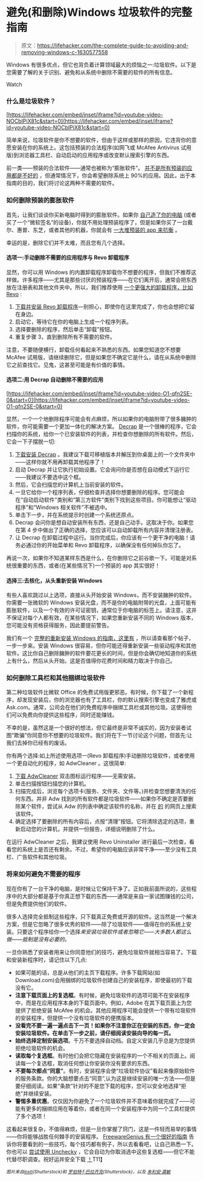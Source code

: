 # 避免(和删除)Windows 垃圾软件的完整指南

> 原文：<https://lifehacker.com/the-complete-guide-to-avoiding-and-removing-windows-c-1630577558>

Windows 有很多优点，但它也背负着计算领域最大的烦恼之一:垃圾软件。以下是您需要了解的关于识别、避免和从系统中删除不需要的软件的所有信息。

Watch

### 什么是垃圾软件？

 [https://lifehacker.com/embed/inset/iframe?id=youtube-video-NOCbIPiX81c&start=0](https://lifehacker.com/embed/inset/iframe?id=youtube-video-NOCbIPiX81c&start=0) 

简单来说，垃圾软件是你不想要的软件，但由于这样或那样的原因，它违背你的意愿安装在你的系统上。这包括预装的合法程序(如网飞或 McAfee Antivirus 试用版)到浏览器工具栏、自动启动的应用程序或改变默认搜索引擎的东西。

前一类——预装的合法软件——通常也被称为“膨胀软件”。 [并不是所有预装的应用都是不好的](https://lifehacker.com/when-bloatware-isnt-crap-give-pre-installed-apps-a-1551285069) ，但通常情况下，你会希望删除系统上 90%的应用。因此，出于本指南的目的，我们将讨论这两种不需要的软件。

### 如何删除预装的膨胀软件

首先，让我们谈谈你买新电脑时得到的膨胀软件。如果你 [自己造了你的电脑](http://lifehacker.com/how-to-build-a-computer-the-complete-guide-5828747) (或者买了一个“微软签名”的设备)，你就不用处理预装程序了，但是如果你买了一台戴尔、惠普、东芝，或者其他的机器，你就会有 [一大堆预装的 app 来抗衡](http://www.itworld.com/consumerization-it/319281/heres-all-crapware-comes-new-windows-8-pcs) 。

幸运的是，删除它们并不太难，而且您有几个选择。

#### 选项一:手动删除不需要的应用程序与 Revo 卸载程序

显然，你可以用 Windows 的内置卸载程序卸载你不想要的程序，但我们不推荐这样做。许多程序——尤其是那些讨厌的预装程序——在它们离开后，通常会把东西放在注册表和其他文件夹中。所以，我们推荐使用 [一个更强大的卸载程序，比如 Revo](http://lifehacker.com/the-best-app-uninstaller-for-windows-5829096) :

1.  [下载并安装 Revo 卸载程序](http://www.revouninstaller.com/revo_uninstaller_free_download.html)—别担心，即使你在这里完成了，你也会想把它留在身边。
2.  启动它，等待它在你的电脑上生成一个程序列表。
3.  选择要删除的程序，然后单击“卸载”按钮。
4.  重复步骤 3，直到删除所有不需要的软件。

注意，不要随便横行，卸载任何看起来不熟悉的东西。如果您知道您不想要 McAfee 试用版，请继续删除它，但是如果您不确定它是什么，请在从系统中删除它之前查找它。见鬼，这甚至可能是有价值的事情。

#### 选项二:用 Decrap 自动删除不需要的应用

 [https://lifehacker.com/embed/inset/iframe?id=youtube-video-O1-qfn2SE-0&start=0](https://lifehacker.com/embed/inset/iframe?id=youtube-video-O1-qfn2SE-0&start=0) 

显然，一个一个地删除程序可能会有点麻烦，所以如果你的电脑附带了很多臃肿的软件，你可能需要一个更加一体化的解决方案。 [Decrap](http://www.decrap.org/) 是一个很棒的程序，它会扫描你的系统，给你一个已安装软件的列表，并检查你想删除的所有软件。然后，它会一下子摆脱一切:

1.  [下载安装 Decrap](http://www.decrap.org/) 。我建议下载可移植版本并解压到你桌面上的一个文件夹中——这样你就不用再卸载其他程序了！
2.  启动 Decrap 并让它执行初始设置。它会询问你是否想在自动模式下运行它——我建议不要选中这个框。
3.  然后，它会扫描您的计算机上当前安装的软件。
4.  一旦它给你一个程序列表，仔细检查并选择你想要删除的程序。您可能会在“自动启动软件”类别和“第三方软件”类别下找到这些项目。你可能想让“驱动程序”和“Windows 相关软件”不被选中。
5.  单击下一步，并在系统提示时创建一个系统还原点。
6.  Decrap 会问你是想自动安装所有东西，还是自己动手。这取决于你。如果您在第 4 步中做出了正确的选择，您应该可以自动卸载所有内容并清理注册表。
7.  让 Decrap 在卸载过程中运行。当你完成后，你应该有一个更干净的电脑！请务必通过你的开始菜单和 Revo 卸载程序，以确保没有任何掉队你忘了。

再说一次，如果你不知道某样东西是什么，在你删除它之前谷歌一下。可能是对系统很重要的东西，或者(在某些情况下)一个预装的 app 其实很好！

#### 选择三:去核化，从头重新安装 Windows

有些人喜欢跳过以上选项，直接从头开始安装 Windows，而不安装臃肿的软件。你需要一张微软的 Windows 安装光盘，而不是你的电脑附带的光盘，上面可能有膨胀软件，以及一个有效的许可证密钥，通常位于你电脑的标签上。请注意，这并不保证对每个人都有效，在某些情况下，如果您重新安装不同的 Windows 版本，您可能没有资格获得服务，因此要提前警告。

我们有一个 [完整的重新安装 Windows 的指南，这里有](https://lifehacker.com/can-i-reinstall-windows-on-my-computer-without-the-bloa-1512345361) ，所以请查看那个帖子，一步一步来。安装 Windows 很容易，但你可能还得重新安装一些驱动程序和其他软件。这比你自己删除臃肿的软件要花更长的时间，但是你会确切地知道你的系统上有什么，然后从头开始。这是否值得你花费时间和精力取决于你自己。

### 如何删除工具栏和其他捆绑垃圾软件

第二种垃圾软件比微软 Office 的免费试用版更邪恶。有时候，你下载了一个新程序，却发现安装后，你的浏览器也有了工具栏，你的默认搜索引擎也变成了雅虎或 Ask.com。通常，公司会在他们的免费程序中捆绑工具栏或其他垃圾。这使得他们可以免费向你提供这些程序，同时还能赚钱。

不幸的是，虽然这是一个很好的想法，但它最终是非常不诚实的，因为安装者试图“欺骗”你同意你不想要的垃圾软件。我们将在下一节讨论这个问题，但首先:让我们去掉你已经有的废话。

你有两个选择:如上所述使用选项一(Revo 卸载程序)手动删除垃圾软件，或者使用一个更自动化的程序，如 AdwCleaner 。这很简单:

1.  [下载 AdwCleaner](https://toolslib.net/downloads/viewdownload/1-adwcleaner/) 双击图标运行程序——无需安装。
2.  单击扫描按钮扫描您的计算机。
3.  扫描完成后，浏览每个选项卡(服务、文件夹、文件等。)并检查您想要清洗的任何东西。并非 Adw 找到的所有软件都是垃圾软件——如果你不确定是否要删除某个软件，尝试从 Adw 的列表中确定该软件的名称，并在 [的](http://www.shouldiremoveit.com/) 的网页上搜索该软件。
4.  确定选择了要删除的所有内容后，点按“清理”按钮。它将清除选定的选项，重新启动您的计算机，并提供一份报告，详细说明删除了什么。

在运行 AdwCleaner 之后，我建议使用 Revo Uninstaller 进行最后一次检查，看看您的系统上是否还有剩余。不过，希望你的电脑应该非常干净——至少没有工具栏、广告软件和其他垃圾。

### 将来如何避免不需要的程序

现在你有了一台干净的电脑，是时候让它保持干净了。正如我前面所说的，这些程序中的大部分都是基于你真正想下载的东西——通常是来自一家试图赚钱的公司，但是免费提供他们的软件。

很多人选择完全抵制这些程序，只下载真正免费或开源的软件。这当然是一个解决方案，但是它忽略了很多优秀的软件——除了垃圾软件——值得在你的系统上安装。只要这个程序给你一个选择*来安装垃圾软件或者忽略它——大多数人都这么做——抵制是没有必要的。*

一旦你熟悉了安装者用来让你同意他们的技巧，避免垃圾软件就相当容易了。下载和安装新程序时，请记住以下几点:

*   如果可能的话，总是从他们的主页下载程序。许多下载网站(如 Download.com)会用捆绑的垃圾软件创建自己的安装程序，即使最初的下载没有它。
*   **注意下载页面上的复选框**。有时候，避免垃圾软件的选项可能不在安装程序中，而是在应用程序本身的下载页面中。例如，Adobe 在其下载页面上为您提供了拒绝安装 McAfee 的机会。其他应用程序可能会提供一个带有垃圾软件的安装程序，但提供一个没有垃圾软件的便携版本。
*   **没看完不要一遍一遍点击下一页！如果你不注意你正在安装的东西，你一定会安装垃圾软件。在单击下一步之前，请仔细阅读安装向导的每一页。**
*   **始终选择定制安装选项**。千万不要选择自动档。自定义安装几乎总是为您提供拒绝垃圾软件的机会。
*   **读取每个复选框**。有时他们会把它隐藏在安装程序的一个不相关的页面上。阅读每一个复选框，取消任何想让你安装你没有要求的东西。
*   **不要每次都点“同意”**。有时，安装程序会使“垃圾软件协议”看起来像原始软件的服务条款。你的大脑想要点击“同意”,认为这是继续安装的唯一方法——但是要仔细阅读。如果“条款”针对的不是您下载的程序，您可以安全地选择“拒绝”并继续安装。
*   **警惕多重优惠**。仅仅因为你避免了一个垃圾软件并不意味着你就完成了——可能有更多的捆绑应用在等着你，或者在同一个安装程序中为同一个工具栏提供了多个选项！

这看起来很复杂，不值得麻烦，但是一旦你掌握了窍门，这是一件轻而易举的事情——你将能够战胜任何棘手的安装程序。 [FreewareGenius 有一个很好的指南](http://www.freewaregenius.com/how-to-install-freeware-cleanly-a-catalog-of-the-most-dubious-crapware-installation-methods/) 告诉你将要看到的一些技巧，每个技巧都有例子，所以去看看吧，让自己熟悉一下。你也可以 [尝试使用 Unchecky](https://lifehacker.com/unchecky-ensures-you-never-accidentally-install-bundlew-1472527960) ，它会自动为你取消选中这些复选框——但它不能代替尽职调查。祝好运并安全下载 [！](http://lifehacker.com/learn-the-most-common-hidden-crapware-tricks-to-keep-5954301)T11】

<small>*图片来自*</small>[<small>*inxti*</small>](http://www.shutterstock.com/pic.mhtml?id=180624848&src=id)<small>*(Shutterstock)和*</small> [<small>*罗伯特·f·巴拉齐克*</small>](http://www.shutterstock.com/pic.mhtml?id=1910501&src=id)<small>*(Shutterstock)，以及*</small> [*<small>朱利安·龚敏</small>*](http://www.flickr.com/photos/bfishadow/4076103263/)
